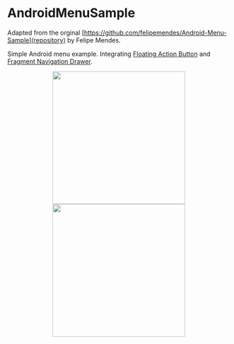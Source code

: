 # AndroidMenuSample

Adapted from the orginal [https://github.com/felipemendes/Android-Menu-Sample](repository) by Felipe Mendes.

Simple Android menu example. Integrating <a href="https://github.com/Clans/FloatingActionButton" target="_blank">Floating Action Button</a> and <a href="https://github.com/codepath/android_guides/wiki/Fragment-Navigation-Drawer" target="_blank">Fragment Navigation Drawer</a>.

<p align="center">
  <img src="https://github.com/felipemendes/AndroidMenuSample/blob/master/Screenshot_20160830-203001.png" width="300"/>
  <img src="https://github.com/felipemendes/AndroidMenuSample/blob/master/Screenshot_20160830-202935.png" width="300"/>
</p>
